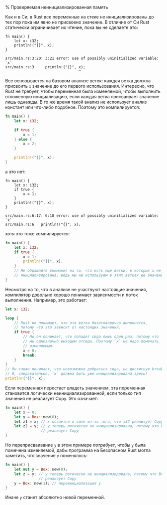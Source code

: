 % Проверяемая неинициализированная память

Как и в Си, в Rust все переменные на стеке не инициализированы до тех пор пока им
явно не присвоено значение. В отличие от Си Rust статически ограничивает их
чтение, пока вы не сделаете это:

```rust,ignore
fn main() {
    let x: i32;
    println!("{}", x);
}
```

```text
src/main.rs:3:20: 3:21 error: use of possibly uninitialized variable: `x`
src/main.rs:3     println!("{}", x);
                                 ^
```

Все основывается на базовом анализе веток: каждая ветка должна присвоить `x`
значение до его первого использования. Интересно, что Rust не требует, чтобы
переменная была изменяемой, чтобы выполнить отложенную инициализацию, если
каждая ветка присваивает значение лишь однажды. В то же время такой анализ не
использует анализ констант или что-либо подобное. Поэтому это компилируется:

```rust
fn main() {
    let x: i32;

    if true {
        x = 1;
    } else {
        x = 2;
    }

    println!("{}", x);
}
```

а это нет:

```rust,ignore
fn main() {
    let x: i32;
    if true {
        x = 1;
    }
    println!("{}", x);
}
```

```text
src/main.rs:6:17: 6:18 error: use of possibly uninitialized variable: `x`
src/main.rs:6   println!("{}", x);
```

хотя это тоже компилируется:

```rust
fn main() {
    let x: i32;
    if true {
        x = 1;
        println!("{}", x);
    }
    // Не обращайте внимания на то, что есть еще ветки, в которых x не 
    // инициализирована, ведь мы не используем в этих ветках ее значение 
}
```

Несмотря на то, что в анализе не участвуют настоящие значения, компилятор
довольно хорошо понимает зависимости и поток выполнения. Например, это
работает:

```rust
let x: i32;

loop {
    // Rust не понимает, что эта ветка безоговорочно выполнится,
    // потому что это зависит от настоящих значений.
    if true {
        // Но он понимает, что попадет сюда лишь один раз, потому что 
        // мы однозначно выходим отсюда. Поэтому `x` не надо помечать
        // изменяемым.
        x = 0;
        break;
    }
}
// Он также понимает, что невозможно добраться сюда, не достигнув break.
// И, следовательно, `x` должна быть уже инициализирована здесь!
println!("{}", x);
```

Если переменная перестает владеть значением, эта переменная становится логически
неинициализированной, если только тип значения не реализует Copy. Это означает:

```rust
fn main() {
    let x = 0;
    let y = Box::new(0);
    let z1 = x; // x остается в силе из-за того, что i32 реализует Copy
    let z2 = y; // y теперь логически не инициализирована, потому что Box не 
                // реализует Copy
}
```

Но переприсваивание `y` в этом примере *потребует*, чтобы `y` была помечена
изменяемой, дабы программа на Безопасном Rust могла заметить, что значение `y`
поменялось:

```rust
fn main() {
    let mut y = Box::new(0);
    let z = y; // y теперь логически не инициализирована, потому что Box не 
               // реализует Copy
    y = Box::new(1); // переинициализация y
}
```

Иначе `y` станет абсолютно новой переменной.
